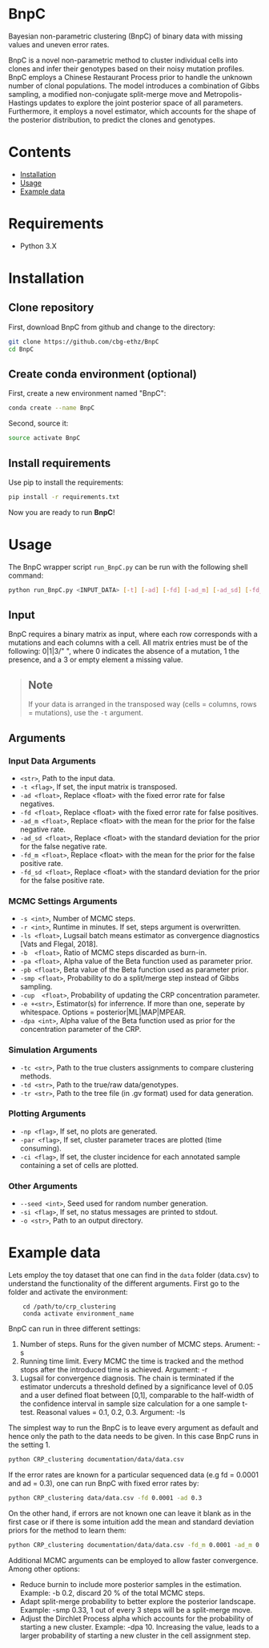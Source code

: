 # BnpC
Bayesian non-parametric clustering (BnpC) of binary data with missing values and uneven error rates.

BnpC is a novel non-parametric method to cluster individual cells into clones and infer their genotypes based on their noisy mutation profiles.
BnpC employs a Chinese Restaurant Process prior to handle the unknown number of clonal populations. The model introduces a combination of Gibbs sampling, a modified non-conjugate split-merge move and Metropolis-Hastings updates to explore the joint posterior space of all parameters. Furthermore, it employs a novel estimator, which accounts for the shape of the posterior distribution, to predict the clones and genotypes.

# Contents
- [Installation](#Installation)
- [Usage](#Usage)
- [Example data](#Example-data)         

# Requirements
- Python 3.X

# Installation
## Clone repository
First, download BnpC from github and change to the directory:
```bash
git clone https://github.com/cbg-ethz/BnpC
cd BnpC
```

## Create conda environment (optional)
First, create a new environment named "BnpC":
```bash
conda create --name BnpC
```

Second, source it:
```bash
source activate BnpC
```

## Install requirements
Use pip to install the requirements:
```bash
pip install -r requirements.txt
``` 

Now you are ready to run **BnpC**!

# Usage
The BnpC wrapper script `run_BnpC.py` can be run with the following shell command: 
```bash
python run_BnpC.py <INPUT_DATA> [-t] [-ad] [-fd] [-ad_m] [-ad_sd] [-fd_m] [-fd_sd] [-s] [-r] [-ls] [-b] [-pa] [-pb] [-smp] [-cup] [-e] [-dpa] [-tc] [-td] [-tr] [-np] [-par] [-ci] [-seed] [-si] [-o]
```

## Input
BnpC requires a binary matrix as input, where each row corresponds with a mutations and each columns with a cell. 
All matrix entries must be of the following: 0|1|3/" ", where 0 indicates the absence of a mutation, 1 the presence, and a 3 or empty element a missing value.

> ## Note
> If your data is arranged in the transposed way (cells = columns, rows = mutations), use the `-t` argument.

## Arguments
### Input Data Arguments
- `<str>`, Path to the input data. 
- `-t <flag>`, If set, the input matrix is transposed. 
- `-ad <float>`, Replace <float\> with the fixed error rate for false negatives.
- `-fd <float>`, Replace <float\> with the fixed error rate for false positives.
- `-ad_m <float>`, Replace <float\> with the mean for the prior for the false negative rate. 
- `-ad_sd <float>`, Replace <float\> with the standard deviation for the prior for the false negative rate.
- `-fd_m <float>`, Replace <float\> with the mean for the prior for the false positive rate.
- `-fd_sd <float>`, Replace <float\> with the standard deviation for the prior for the false positive rate.
        

### MCMC Settings Arguments
- `-s <int>`, Number of MCMC steps.
- `-r <int>`, Runtime in minutes. If set, steps argument is overwritten.
- `-ls <float>`, Lugsail batch means estimator as convergence diagnostics [Vats and Flegal, 2018].
- `-b  <float>`, Ratio of MCMC steps discarded as burn-in.
- `-pa <float>`, Alpha value of the Beta function used as parameter prior. 
- `-pb <float>`, Beta value of the Beta function used as parameter prior. 
- `-smp <float>`, Probability to do a split/merge step instead of Gibbs sampling. 
- `-cup  <float>`, Probability of updating the CRP concentration parameter. 
- `-e +<str>`, Estimator(s) for inferrence. If more than one, seperate by whitespace. Options = posterior|ML|MAP|MPEAR.
- `-dpa <int>`, Alpha value of the Beta function used as prior for the concentration parameter of the CRP. 

### Simulation Arguments
- `-tc <str>`, Path to the true clusters assignments to compare clustering methods. 
- `-td <str>`, Path to the true/raw data/genotypes.  
- `-tr <str>`, Path to the tree file (in .gv format) used for data generation.

### Plotting Arguments  
- `-np <flag>`, If set, no plots are generated. 
- `-par <flag>`, If set, cluster parameter traces are plotted (time consuming).
- `-ci <flag>`, If set, the cluster incidence for each annotated sample containing a set of cells are plotted. 

### Other Arguments
- `--seed <int>`, Seed used for random number generation.
- `-si <flag>`, If set, no status messages are printed to stdout. 
- `-o <str>`, Path to an output directory.

# Example data

Lets employ the toy dataset that one can find in the `data` folder (data.csv) to understand the functionality of the different arguments. First go to the folder and activate the environment:
        
        cd /path/to/crp_clustering
        conda activate environment_name

BnpC can run in three different settings: 
1. Number of steps. Runs for the given number of MCMC steps. Arument: -s
2. Running time limit. Every MCMC the time is tracked and the method stops after the introduced time is achieved. Argument: -r 
3. Lugsail for convergence diagnosis. The chain is terminated if the estimator undercuts a threshold defined by a significance level of 0.05 and a user defined float between [0,1], comparable to the half-width of the confidence interval in sample size calculation for a one sample t-test. Reasonal values = 0.1, 0.2, 0.3. Argument: -ls

The simplest way to run the BnpC is to leave every argument as default and hence only the path to the data needs to be given. In this case BnpC runs in the setting 1. 
```bash
python CRP_clustering documentation/data/data.csv 
```
If the error rates are known for a particular sequenced data (e.g fd = 0.0001 and ad = 0.3), one can run BnpC with fixed error rates by: 
```bash
python CRP_clustering data/data.csv -fd 0.0001 -ad 0.3
```
On the other hand, if errors are not known one can leave it blank as in the first case or if there is some intuition add the mean and standard deviation priors for the method to learn them: 
```bash
python CRP_clustering documentation/data/data.csv -fd_m 0.0001 -ad_m 0.3 -fd_sd 0.000001 -ad_sd 0.05
```
Additional MCMC arguments can be employed to allow faster convergence. Among other options: 
- Reduce burnin to include more posterior samples in the estimation. Example: -b 0.2, discard 20 % of the total MCMC steps.
- Adapt split-merge probability to better explore the posterior landscape. Example: -smp 0.33, 1 out of every 3 steps will be a split-merge move. 
- Adjust the Dirchlet Process alpha which accounts for the probability of starting a new cluster. Example: -dpa 10. Increasing the value, leads to a larger probability of starting a new cluster in the cell assignment step. 


        

